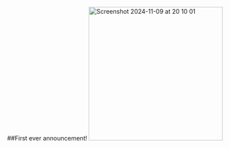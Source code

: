 ##First ever announcement!
<img width="312" alt="Screenshot 2024-11-09 at 20 10 01" src="https://github.com/user-attachments/assets/c9ddc1ee-8730-4ed8-b464-4304b0ef6ab2">
